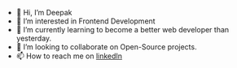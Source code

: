 - 👋 Hi, I’m Deepak
- 👀 I’m interested in Frontend Development
- 🌱 I’m currently learning to become a better web developer than yesterday.
- 💞️ I’m looking to collaborate on Open-Source projects.
- 📫 How to reach me on [linkedIn](https://linkedin.com/in/deepak-18)

<!---
DKdEviL/DKdEviL is a ✨ special ✨ repository because its `README.md` (this file) appears on your GitHub profile.
You can click the Preview link to take a look at your changes.
--->

